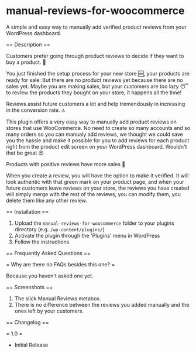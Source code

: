 # manual-reviews-for-woocommerce
A simple and easy way to manually add verified product reviews from your WordPress dashboard.

== Description ==

Customers prefer going through product reviews to decide if they want to buy a product. 🙈

You just finished the setup process for your new store 🆕, your products are ready for sale: But there are no product reviews yet because there are no sales yet. Maybe you are making sales, but your customers are too lazy 😴 to review the products they bought on your store, it happens all the time!

Reviews assist future customers a lot and help tremendously in increasing in the conversion rate. 🔝

This plugin offers a very easy way to manually add product reviews on stores that use WooCommerce. No need to create so many accounts and so many orders so you can manualy add reviews, we thought we could save you the hassle and make it possible for you to add reviews for each product right from the product edit screen on your WordPress dashboard. Wouldn't that be great 😍

Products with positive reviews have more sales 🤑 

When you create a review, you will have the option to make it verified. It will look authentic with that green mark on your product page, and when your future customers leave reviews on your store, the reviews you have created will simply merge with the rest of the reviews, you can modify them, you delete them like any other review.

== Installation ==

1. Upload the `manual-reviews-for-woocommerce` folder to your plugins directory (e.g. `/wp-content/plugins/`)
2. Activate the plugin through the 'Plugins' menu in WordPress
3. Follow the instructions

== Frequently Asked Questions ==

= Why are there no FAQs besides this one? =

Because you haven't asked one yet.

== Screenshots ==

1. The slick Manual Reviews metabox.
2. There is no difference between the reviews you added manually and the ones left by your customers.

== Changelog ==

= 1.0 =
* Initial Release
